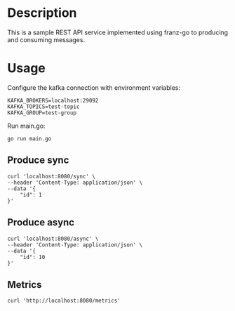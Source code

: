 # Description

This is a sample REST API service implemented using franz-go to 
producing and consuming messages.


# Usage

Configure the kafka connection with environment variables:

```text
KAFKA_BROKERS=localhost:29092
KAFKA_TOPICS=test-topic
KAFKA_GROUP=test-group
```

Run main.go:

```
go run main.go
```

## Produce sync

```shell
curl 'localhost:8080/sync' \
--header 'Content-Type: application/json' \
--data '{
    "id": 1
}'
```

## Produce async

```shell
curl 'localhost:8080/async' \
--header 'Content-Type: application/json' \
--data '{
    "id": 10
}'
```

## Metrics

```shell
curl 'http://localhost:8080/metrics'
```

